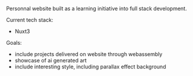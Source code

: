 Personnal website built as a learning initiative into full stack development.

Current tech stack:
- Nuxt3

Goals:
- include projects delivered on website through webassembly
- showcase of ai generated art
- include interesting style, including parallax effect background